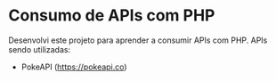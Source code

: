 # Consumo de APIs com PHP
Desenvolvi este projeto para aprender a consumir APIs com PHP. APIs sendo utilizadas:
* PokeAPI (https://pokeapi.co)